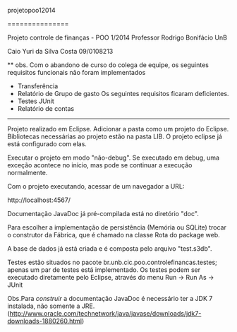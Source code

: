 ﻿projetopoo12014

===============


Projeto controle de finanças - POO 1/2014 
Professor Rodrigo Bonifácio UnB


Caio Yuri da Silva Costa  09/0108213

** obs.
Com o abandono de curso do colega de equipe, os seguintes requisitos funcionais não foram implementados 
- Transferência
- Relatório de Grupo de gasto
Os seguintes requisitos ficaram deficientes.
- Testes JUnit
- Relatório de contas
*******

Projeto realizado em Eclipse. Adicionar a pasta como um projeto do Eclipse.
Bibliotecas necessárias ao projeto estão na pasta LIB. O projeto eclipse
já está configurado com elas.

Executar o projeto em modo "não-debug". Se executado em debug, uma exceção 
acontece no início, mas pode se continuar a execução normalmente.

Com o projeto executando, acessar de um navegador a URL:

http://localhost:4567/

Documentação JavaDoc já pré-compilada está no diretório "doc".

Para escolher a implementação de persistência (Memória ou SQLite) trocar o construtor da Fábrica, que é chamado na classe Rota do package web.

A base de dados já está criada e é composta pelo arquivo "test.s3db".

Testes estão situados no pacote  br.unb.cic.poo.controlefinancas.testes; apenas um par de testes está implementado.
Os testes podem ser executado diretamente pelo Eclipse, através do menu Run -> Run As -> JUnit


Obs.Para _construir_ a documentação JavaDoc é necessário ter a JDK 7 instalada, não somente a JRE.
(http://www.oracle.com/technetwork/java/javase/downloads/jdk7-downloads-1880260.html)






